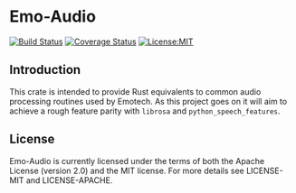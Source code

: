 # Emo-Audio

[![Build Status](https://travis-ci.com/emotechlab/emo-audio.svg?branch=master)](https://travis-ci.com/emotechlab/emo-audio)
[![Coverage Status](https://coveralls.io/repos/github/emotechlab/emo-audio/badge.svg?branch=master)](https://coveralls.io/github/emotechlab/emo-audio?branch=master)
[![License:MIT](https://img.shields.io/badge/License-MIT-yellow.svg)](https://opensource.org/licenses/MIT)

## Introduction
This crate is intended to provide Rust equivalents to common audio processing
routines used by Emotech. As this project goes on it will aim to achieve a
rough feature parity with `librosa` and `python_speech_features`.

## License
Emo-Audio is currently licensed under the terms of both the Apache License
(version 2.0) and the MIT license. For more details see LICENSE-MIT and 
LICENSE-APACHE.

